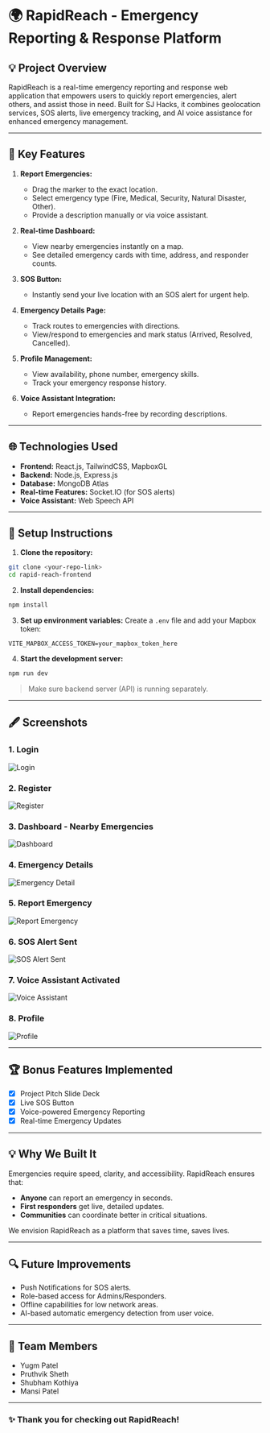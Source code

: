 # 🌍 RapidReach - Emergency Reporting & Response Platform

## 💡 Project Overview
RapidReach is a real-time emergency reporting and response web application that empowers users to quickly report emergencies, alert others, and assist those in need.
Built for SJ Hacks, it combines geolocation services, SOS alerts, live emergency tracking, and AI voice assistance for enhanced emergency management.

---

## 🔗 Key Features

1. **Report Emergencies:**
   - Drag the marker to the exact location.
   - Select emergency type (Fire, Medical, Security, Natural Disaster, Other).
   - Provide a description manually or via voice assistant.

2. **Real-time Dashboard:**
   - View nearby emergencies instantly on a map.
   - See detailed emergency cards with time, address, and responder counts.

3. **SOS Button:**
   - Instantly send your live location with an SOS alert for urgent help.

4. **Emergency Details Page:**
   - Track routes to emergencies with directions.
   - View/respond to emergencies and mark status (Arrived, Resolved, Cancelled).

5. **Profile Management:**
   - View availability, phone number, emergency skills.
   - Track your emergency response history.

6. **Voice Assistant Integration:**
   - Report emergencies hands-free by recording descriptions.

---

## 🌐 Technologies Used

- **Frontend:** React.js, TailwindCSS, MapboxGL
- **Backend:** Node.js, Express.js
- **Database:** MongoDB Atlas
- **Real-time Features:** Socket.IO (for SOS alerts)
- **Voice Assistant:** Web Speech API

---

## 🔖 Setup Instructions

1. **Clone the repository:**
```bash
git clone <your-repo-link>
cd rapid-reach-frontend
```

2. **Install dependencies:**
```bash
npm install
```

3. **Set up environment variables:**
Create a `.env` file and add your Mapbox token:
```
VITE_MAPBOX_ACCESS_TOKEN=your_mapbox_token_here
```

4. **Start the development server:**
```bash
npm run dev
```

> Make sure backend server (API) is running separately.

---

## 🖋️ Screenshots

### 1. Login
![Login](https://github.com/pruthvik-sheth/rapid-reach/blob/main/Images/Login.png?raw=true)

### 2. Register
![Register](https://github.com/pruthvik-sheth/rapid-reach/blob/main/Images/Register.png?raw=true)

### 3. Dashboard - Nearby Emergencies
![Dashboard](https://github.com/pruthvik-sheth/rapid-reach/blob/main/Images/Dashboard.png?raw=true)

### 4. Emergency Details
![Emergency Detail](https://github.com/pruthvik-sheth/rapid-reach/blob/main/Images/Emergency%20Details.png?raw=true)

### 5. Report Emergency
![Report Emergency](https://github.com/pruthvik-sheth/rapid-reach/blob/main/Images/Report%20Emergency.png?raw=true)

### 6. SOS Alert Sent
![SOS Alert Sent](https://github.com/pruthvik-sheth/rapid-reach/blob/main/Images/SOS%20Alert.png?raw=true)

### 7. Voice Assistant Activated
![Voice Assistant](https://github.com/pruthvik-sheth/rapid-reach/blob/main/Images/Voice%20Assistant.png?raw=true)

### 8. Profile
![Profile](https://github.com/pruthvik-sheth/rapid-reach/blob/main/Images/Profile.png?raw=true)


---

## 🏆 Bonus Features Implemented
- [x] Project Pitch Slide Deck
- [x] Live SOS Button
- [x] Voice-powered Emergency Reporting
- [x] Real-time Emergency Updates

---

## 💡 Why We Built It
Emergencies require speed, clarity, and accessibility. RapidReach ensures that:
- **Anyone** can report an emergency in seconds.
- **First responders** get live, detailed updates.
- **Communities** can coordinate better in critical situations.

We envision RapidReach as a platform that saves time, saves lives.

---

## 🔍 Future Improvements
- Push Notifications for SOS alerts.
- Role-based access for Admins/Responders.
- Offline capabilities for low network areas.
- AI-based automatic emergency detection from user voice.

---

## 👥 Team Members
- Yugm Patel
- Pruthvik Sheth
- Shubham Kothiya
- Mansi Patel

---

### ✨ Thank you for checking out RapidReach!

